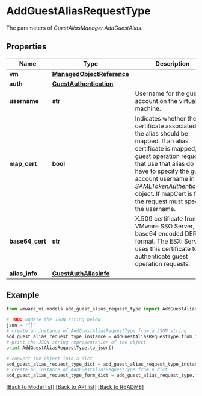 # AddGuestAliasRequestType

The parameters of *GuestAliasManager.AddGuestAlias*. 

## Properties
Name | Type | Description | Notes
------------ | ------------- | ------------- | -------------
**vm** | [**ManagedObjectReference**](ManagedObjectReference.md) |  | 
**auth** | [**GuestAuthentication**](GuestAuthentication.md) |  | 
**username** | **str** | Username for the guest account on the virtual machine.  | 
**map_cert** | **bool** | Indicates whether the certificate associated with the alias should be mapped. If an alias certificate is mapped, guest operation requests that use that alias do not have to specify the guest account username in the *SAMLTokenAuthentication* object. If mapCert is false, the request must specify the username.  | 
**base64_cert** | **str** | X.509 certificate from the VMware SSO Server, in base64 encoded DER format. The ESXi Server uses this certificate to authenticate guest operation requests.  | 
**alias_info** | [**GuestAuthAliasInfo**](GuestAuthAliasInfo.md) |  | 

## Example

```python
from vmware_vi.models.add_guest_alias_request_type import AddGuestAliasRequestType

# TODO update the JSON string below
json = "{}"
# create an instance of AddGuestAliasRequestType from a JSON string
add_guest_alias_request_type_instance = AddGuestAliasRequestType.from_json(json)
# print the JSON string representation of the object
print AddGuestAliasRequestType.to_json()

# convert the object into a dict
add_guest_alias_request_type_dict = add_guest_alias_request_type_instance.to_dict()
# create an instance of AddGuestAliasRequestType from a dict
add_guest_alias_request_type_form_dict = add_guest_alias_request_type.from_dict(add_guest_alias_request_type_dict)
```
[[Back to Model list]](../README.md#documentation-for-models) [[Back to API list]](../README.md#documentation-for-api-endpoints) [[Back to README]](../README.md)


